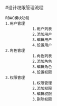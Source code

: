 #设计权限管理流程

    RBAC模块功能
    1.用户管理
                1.用户列表
                2.添加用户
                3.编辑用户
                4.设置用户
    2.角色管理
                1.角色列表
                2.添加角色
                3.编辑角色
                4.设置权限
    3.权限管理
                1.权限管理
                2.添加权限
                3.编辑权限
                3.删除权限